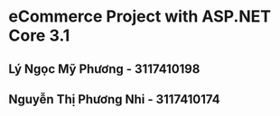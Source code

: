 ﻿# eCommerce Project with ASP.NET Core 3.1
## Lý Ngọc Mỹ Phương - 3117410198
## Nguyễn Thị Phương Nhi - 3117410174